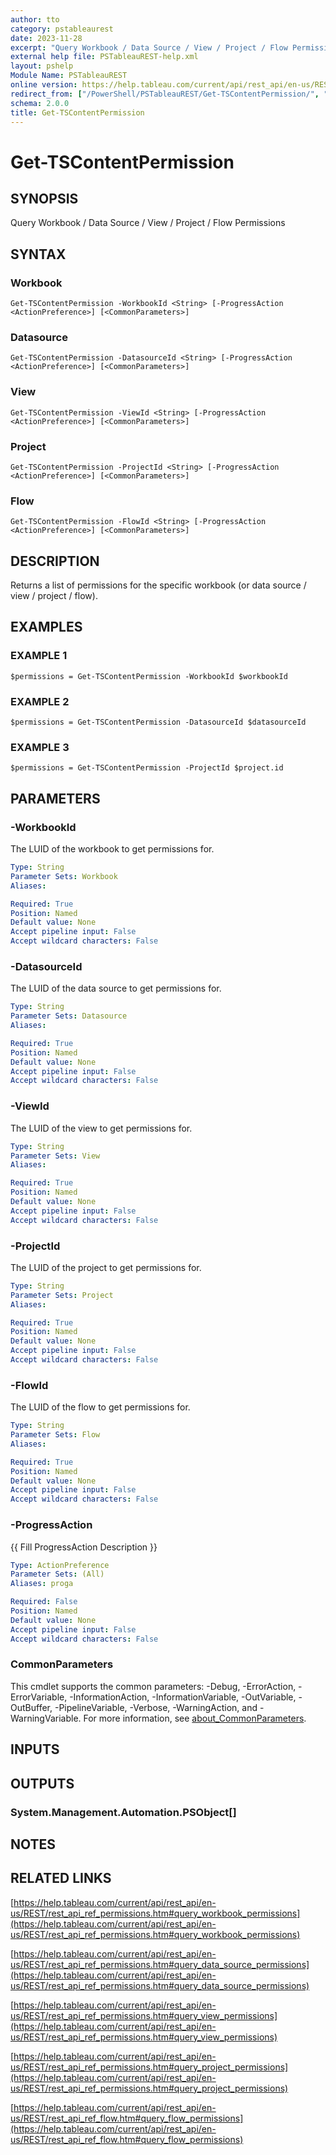 ```yaml
---
author: tto
category: pstableaurest
date: 2023-11-28
excerpt: "Query Workbook / Data Source / View / Project / Flow Permissions"
external help file: PSTableauREST-help.xml
layout: pshelp
Module Name: PSTableauREST
online version: https://help.tableau.com/current/api/rest_api/en-us/REST/rest_api_ref_permissions.htm#query_workbook_permissions
redirect_from: ["/PowerShell/PSTableauREST/Get-TSContentPermission/", "/PowerShell/PSTableauREST/get-tscontentpermission/", "/PowerShell/get-tscontentpermission/"]
schema: 2.0.0
title: Get-TSContentPermission
---
```


# Get-TSContentPermission

## SYNOPSIS
Query Workbook / Data Source / View / Project / Flow Permissions

## SYNTAX

### Workbook
```
Get-TSContentPermission -WorkbookId <String> [-ProgressAction <ActionPreference>] [<CommonParameters>]
```

### Datasource
```
Get-TSContentPermission -DatasourceId <String> [-ProgressAction <ActionPreference>] [<CommonParameters>]
```

### View
```
Get-TSContentPermission -ViewId <String> [-ProgressAction <ActionPreference>] [<CommonParameters>]
```

### Project
```
Get-TSContentPermission -ProjectId <String> [-ProgressAction <ActionPreference>] [<CommonParameters>]
```

### Flow
```
Get-TSContentPermission -FlowId <String> [-ProgressAction <ActionPreference>] [<CommonParameters>]
```

## DESCRIPTION
Returns a list of permissions for the specific workbook (or data source / view / project / flow).

## EXAMPLES

### EXAMPLE 1
```
$permissions = Get-TSContentPermission -WorkbookId $workbookId
```

### EXAMPLE 2
```
$permissions = Get-TSContentPermission -DatasourceId $datasourceId
```

### EXAMPLE 3
```
$permissions = Get-TSContentPermission -ProjectId $project.id
```

## PARAMETERS

### -WorkbookId
The LUID of the workbook to get permissions for.

```yaml
Type: String
Parameter Sets: Workbook
Aliases:

Required: True
Position: Named
Default value: None
Accept pipeline input: False
Accept wildcard characters: False
```

### -DatasourceId
The LUID of the data source to get permissions for.

```yaml
Type: String
Parameter Sets: Datasource
Aliases:

Required: True
Position: Named
Default value: None
Accept pipeline input: False
Accept wildcard characters: False
```

### -ViewId
The LUID of the view to get permissions for.

```yaml
Type: String
Parameter Sets: View
Aliases:

Required: True
Position: Named
Default value: None
Accept pipeline input: False
Accept wildcard characters: False
```

### -ProjectId
The LUID of the project to get permissions for.

```yaml
Type: String
Parameter Sets: Project
Aliases:

Required: True
Position: Named
Default value: None
Accept pipeline input: False
Accept wildcard characters: False
```

### -FlowId
The LUID of the flow to get permissions for.

```yaml
Type: String
Parameter Sets: Flow
Aliases:

Required: True
Position: Named
Default value: None
Accept pipeline input: False
Accept wildcard characters: False
```

### -ProgressAction
{{ Fill ProgressAction Description }}

```yaml
Type: ActionPreference
Parameter Sets: (All)
Aliases: proga

Required: False
Position: Named
Default value: None
Accept pipeline input: False
Accept wildcard characters: False
```

### CommonParameters
This cmdlet supports the common parameters: -Debug, -ErrorAction, -ErrorVariable, -InformationAction, -InformationVariable, -OutVariable, -OutBuffer, -PipelineVariable, -Verbose, -WarningAction, and -WarningVariable. For more information, see [about_CommonParameters](http://go.microsoft.com/fwlink/?LinkID=113216).

## INPUTS

## OUTPUTS

### System.Management.Automation.PSObject[]
## NOTES

## RELATED LINKS

[https://help.tableau.com/current/api/rest_api/en-us/REST/rest_api_ref_permissions.htm#query_workbook_permissions](https://help.tableau.com/current/api/rest_api/en-us/REST/rest_api_ref_permissions.htm#query_workbook_permissions)

[https://help.tableau.com/current/api/rest_api/en-us/REST/rest_api_ref_permissions.htm#query_data_source_permissions](https://help.tableau.com/current/api/rest_api/en-us/REST/rest_api_ref_permissions.htm#query_data_source_permissions)

[https://help.tableau.com/current/api/rest_api/en-us/REST/rest_api_ref_permissions.htm#query_view_permissions](https://help.tableau.com/current/api/rest_api/en-us/REST/rest_api_ref_permissions.htm#query_view_permissions)

[https://help.tableau.com/current/api/rest_api/en-us/REST/rest_api_ref_permissions.htm#query_project_permissions](https://help.tableau.com/current/api/rest_api/en-us/REST/rest_api_ref_permissions.htm#query_project_permissions)

[https://help.tableau.com/current/api/rest_api/en-us/REST/rest_api_ref_flow.htm#query_flow_permissions](https://help.tableau.com/current/api/rest_api/en-us/REST/rest_api_ref_flow.htm#query_flow_permissions)

